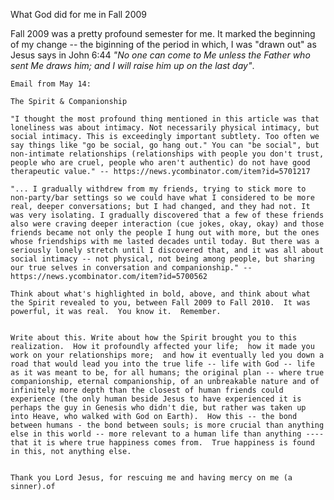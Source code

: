 
What God did for me in Fall 2009



Fall 2009 was a pretty profound semester for me. It marked the beginning of 
my change -- the biginning of the period in which, I was "drawn out" as Jesus 
says in John 6:44 *"No one can come to Me unless the Father who sent Me draws him; and I will raise him up on the last day"*.


























~~~~~~~~~~~~~~~~~~~~~~~~~~~~~~~~~~~~~~~~~~~~~~~~~~~~~~~~~~~~~~~~~~~~~~~~~~~~~~~~~~~~~~~~~~~~~~~~~~~~~~~~~~~~~~~~~~~~~~~~~~~~~~~~~~~~~~~~
Email from May 14:

The Spirit & Companionship

"I thought the most profound thing mentioned in this article was that loneliness was about intimacy. Not necessarily physical intimacy, but social intimacy. This is exceedingly important subtlety. Too often we say things like "go be social, go hang out." You can "be social", but non-intimate relationships (relationships with people you don't trust, people who are cruel, people who aren't authentic) do not have good therapeutic value." -- https://news.ycombinator.com/item?id=5701217

"... I gradually withdrew from my friends, trying to stick more to non-party/bar settings so we could have what I considered to be more real, deeper conversations; but I had changed, and they had not. It was very isolating. I gradually discovered that a few of these friends also were craving deeper interaction (cue jokes, okay, okay) and those friends became not only the people I hung out with more, but the ones whose friendships with me lasted decades until today. But there was a seriously lonely stretch until I discovered that, and it was all about social intimacy -- not physical, not being among people, but sharing our true selves in conversation and companionship." -- https://news.ycombinator.com/item?id=5700562

Think about what's highlighted in bold, above, and think about what the Spirit revealed to you, between Fall 2009 to Fall 2010.  It was powerful, it was real.  You know it.  Remember.


Write about this. Write about how the Spirit brought you to this realization.  How it profoundly affected your life;  how it made you work on your relationships more;  and how it eventually led you down a road that would lead you into the true life -- life with God -- life as it was meant to be, for all humans; the original plan -- where true companionship, eternal companionship, of an unbreakable nature and of infinitely more depth than the closest of human friends could experience (the only human beside Jesus to have experienced it is perhaps the guy in Genesis who didn't die, but rather was taken up into Heave, who walked with God on Earth).  How this -- the bond between humans - the bond between souls; is more crucial than anything else in this world -- more relevant to a human life than anything ---- that it is where true happiness comes from.  True happiness is found in this, not anything else.


Thank you Lord Jesus, for rescuing me and having mercy on me (a sinner).of
